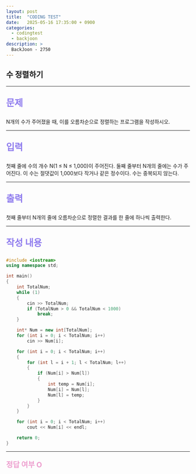 ```yaml
---
layout: post
title:  "CODING TEST"
date:   2025-05-16 17:35:00 + 0900
categories:
  - codingtest
  - backjoon
description: >
  BackJoon - 2750
---
```

## 수 정렬하기

---

<p style = "color:#8f7cee; font-size:25px; font-weight:bold">
문제
</p>

N개의 수가 주어졌을 때, 이를 오름차순으로 정렬하는 프로그램을 작성하시오.

---

<p style = "color:#8f7cee; font-size:25px; font-weight:bold">
입력
</p>

첫째 줄에 수의 개수 N(1 ≤ N ≤ 1,000)이 주어진다. 둘째 줄부터 N개의 줄에는 수가 주어진다. 이 수는 절댓값이 1,000보다 작거나 같은 정수이다. 수는 중복되지 않는다.

---

<p style = "color:#8f7cee; font-size:25px; font-weight:bold">
출력
</p>

첫째 줄부터 N개의 줄에 오름차순으로 정렬한 결과를 한 줄에 하나씩 출력한다.

---

<p style = "color:#8f7cee; font-size:25px; font-weight:bold">
작성 내용
</p>

```C++
#include <iostream>
using namespace std;

int main()
{
	int TotalNum;
	while (1)
	{
		cin >> TotalNum;
		if (TotalNum > 0 && TotalNum < 1000)
			break;
	}

	int* Num = new int[TotalNum];
	for (int i = 0; i < TotalNum; i++)
		cin >> Num[i];

	for (int i = 0; i < TotalNum; i++)
	{
		for (int l = i + 1; l < TotalNum; l++)
		{
			if (Num[i] > Num[l])
			{
				int temp = Num[i];
				Num[i] = Num[l];
				Num[l] = temp;
			}
		}
	}

	for (int i = 0; i < TotalNum; i++)
		cout << Num[i] << endl;

	return 0;
}
```

---

<p style = "color:#ed9ece; font-size:20px; font-weight:bold">
정답 여부 O
</p>
